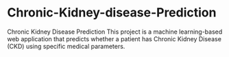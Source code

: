 # Chronic-Kidney-disease-Prediction
Chronic Kidney Disease Prediction This project is a machine learning-based web application that predicts whether a patient has Chronic Kidney Disease (CKD) using specific medical parameters. 
